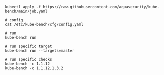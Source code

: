 
    kubectl apply -f https://raw.githubusercontent.com/aquasecurity/kube-bench/main/job.yaml

    # config
    cat /etc/kube-bench/cfg/config.yaml

    # run
    kube-bench run

    # run specific target
    kube-bench run --targets=master

    # run specific checks
    kube-bench -c 1.1.12
    kube-bench -c 1.1.12,1.3.2